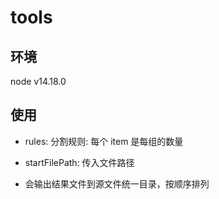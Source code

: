 # tools

## 环境
node v14.18.0

## 使用

- rules: 分割规则: 每个 item 是每组的数量
- startFilePath: 传入文件路径

- 会输出结果文件到源文件统一目录，按顺序排列